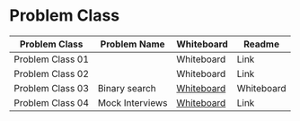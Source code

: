 # Problem Class

|   Problem Class  |Problem Name   |Whiteboard| Readme |
|------------------|---------------|----------|--------|
|Problem Class 01  |               |Whiteboard      | Link   |
|Problem Class 02  |               |Whiteboard      | Link   |
|Problem Class 03  | Binary search |[Whiteboard](https://user-images.githubusercontent.com/97829483/155926017-2ead7279-c785-454d-a50a-cabbc0689b61.png)| Whiteboard
|Problem Class 04|Mock Interviews|[Whiteboard](https://github.com/HadeelDaragmeh158/data-structures-and-algorithms/blob/main/Challenge04/Challenge04.md)|Link|
